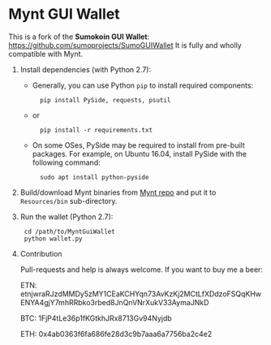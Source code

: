 # Mynt GUI Wallet

This is a fork of the **Sumokoin GUI Wallet**: https://github.com/sumoprojects/SumoGUIWallet
It is fully and wholly compatible with Mynt.


1. Install dependencies (with Python 2.7):

	* Generally, you can use Python `pip` to install required components:
		
			pip install PySide, requests, psutil
	
	* or
			
			pip install -r requirements.txt 
	
	* On some OSes, PySide may be required to install from pre-built packages. For example, on Ubuntu 16.04, install PySide with the following command:
			
			sudo apt install python-pyside


2. Build/download Mynt binaries from [Mynt repo](https://github.com/altcoincoop/mynt) and put it to `Resources/bin` sub-directory.

3. Run the wallet (Python 2.7):
		
		cd /path/to/MyntGuiWallet
		python wallet.py

4. Contribution

	Pull-requests and help is always welcome. If you want to buy me a beer:
	
	ETN: etnjwraRJzdMMDy5zMY1CEaKCHYqn73AvKzKj2MCtLfXDdzoFSQqKHwENYA4gjY7mhRRbko3rbed8JnQnVNrXukV33AymaJNkD
	
	BTC: 1FjP4tLe36p1fKGtkhJRx8713Gv94Nyjdb
	
	ETH: 0x4ab0363f6fa686fe28d3c9b7aaa6a7756ba2c4e2
